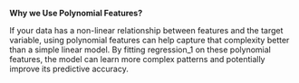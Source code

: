 **Why we Use Polynomial Features?**

If your data has a non-linear relationship between features and the target variable, 
using polynomial features can help capture that complexity better than a simple linear model. By fitting regression_1 on these polynomial features,
the model can learn more complex patterns and potentially improve its predictive accuracy.
